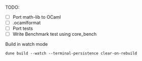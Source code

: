 TODO:
- [ ] Port math-lib to OCaml
- [ ] .ocamlformat
- [ ] Port tests
- [ ] Write Benchmark test using core_bench

Build in watch mode

```shell
dune build --watch --terminal-persistence clear-on-rebuild
```